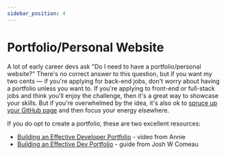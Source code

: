 ```yaml
---
sidebar_position: 4
---
```


# Portfolio/Personal Website

A lot of early career devs ask "Do I need to have a portfolio/personal website?" There's no correct answer to this question, but if you want my two cents — if you're applying for back-end jobs, don't worry about having a portfolio unless you want to. If you're applying to front-end or full-stack jobs and think you'll enjoy the challenge, then it's a great way to showcase your skills. But if you're overwhelmed by the idea, it's also ok to [spruce up your GitHub page](/marketing-yourself/github-linkedin#github) and then focus your energy elsewhere.

If you do opt to create a portfolio, these are two excellent resources:

- [Building an Effective Developer Portfolio](https://www.youtube.com/watch?v=F09TCltMhes) - video from Annie
- [Building an Effective Dev Portfolio](https://www.joshwcomeau.com/effective-portfolio/) - guide from Josh W Comeau
